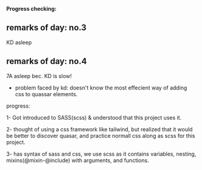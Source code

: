 **Progress checking:**

remarks of day: no.3
----------------------------------

KD asleep

remarks of day: no.4
----------------------------------

7A asleep bec. KD is slow!

- problem faced by kd: doesn't know the most effecient way of adding css to quassar elements. 

progress: 

1- Got introduced to SASS(scss) & understood that this project uses it.

2- thought of using a css framework like tailwind, but realized that it would be better to discover quasar, and practice normall css along as scss for this project.

3- has syntax of sass and css, we use scss as it contains variables, nesting, mixins(@mixin-@include) with arguments, and functions.

